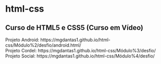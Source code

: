 # html-css
 <h2>Curso de HTML5 e CSS5 (Curso em Vídeo)</h2>
 <p>Projeto Android:
 https://mgdantas1.github.io/html-css/Módulo%2/desfio/android.html/
 <br>Projeto Cordel:
 https://mgdantas1.github.io/html-css/Módulo%3/desfio/
 <br>Projeto Social:
 https://mgdantas1.github.io/html-css/Módulo%4/desfio/</p>

